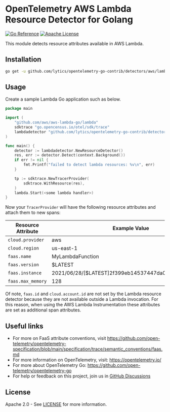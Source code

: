 # OpenTelemetry AWS Lambda Resource Detector for Golang

[![Go Reference][goref-image]][goref-url]
[![Apache License][license-image]][license-url]

This module detects resource attributes available in AWS Lambda.

## Installation

```bash
go get -u github.com/lytics/opentelemetry-go-contrib/detectors/aws/lambda
```

## Usage

Create a sample Lambda Go application such as below.

```go
package main

import (
	"github.com/aws/aws-lambda-go/lambda"
	sdktrace "go.opencensus.io/otel/sdk/trace"
	lambdadetector "github.com/lytics/opentelemetry-go-contrib/detectors/aws/lambda"
)

func main() {
	detector := lambdadetector.NewResourceDetector()
	res, err := detector.Detect(context.Background())
	if err != nil {
		fmt.Printf("failed to detect lambda resources: %v\n", err)
	}

	tp := sdktrace.NewTracerProvider(
		sdktrace.WithResource(res),
	)
	lambda.Start(<some lambda handler>)
}
```

Now your `TracerProvider` will have the following resource attributes and attach them to new spans:

| Resource Attribute | Example Value |
| --- | --- |
| `cloud.provider` | aws
|`cloud.region` | us-east-1
|`faas.name` | MyLambdaFunction
|`faas.version` | $LATEST
|`faas.instance` | 2021/06/28/[$LATEST]2f399eb14537447da05ab2a2e39309de
|`faas.max_memory`| 128

Of note, `faas.id` and `cloud.account.id` are not set by the Lambda resource detector because they are not available outside a Lambda invocation. For this reason, when using the AWS Lambda Instrumentation these attributes are set as additional span attributes.

## Useful links

- For more on FaaS attribute conventions, visit <https://github.com/open-telemetry/opentelemetry-specification/blob/main/specification/trace/semantic_conventions/faas.md>
- For more information on OpenTelemetry, visit: <https://opentelemetry.io/>
- For more about OpenTelemetry Go: <https://github.com/open-telemetry/opentelemetry-go>
- For help or feedback on this project, join us in [GitHub Discussions][discussions-url]

## License

Apache 2.0 - See [LICENSE][license-url] for more information.

[license-url]: https://github.com/open-telemetry/opentelemetry-go-contrib/blob/main/LICENSE
[license-image]: https://img.shields.io/badge/license-Apache_2.0-green.svg?style=flat
[goref-image]: https://pkg.go.dev/badge/github.com/lytics/opentelemetry-go-contrib/detectors/aws/lambda.svg
[goref-url]: https://pkg.go.dev/github.com/lytics/opentelemetry-go-contrib/detectors/aws/lambda
[discussions-url]: https://github.com/open-telemetry/opentelemetry-go/discussions
